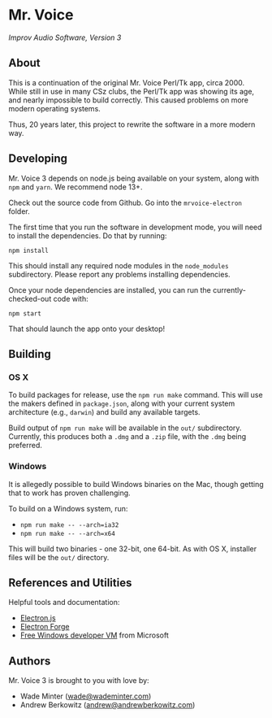 # Mr. Voice
*Improv Audio Software, Version 3*

## About

This is a continuation of the original Mr. Voice Perl/Tk app, circa 2000. While still in use in many CSz clubs, the Perl/Tk app was showing its age, and nearly impossible to build correctly. This caused problems on more modern operating systems.

Thus, 20 years later, this project to rewrite the software in a more modern way.

## Developing

Mr. Voice 3 depends on node.js being available on your system, along with `npm` and `yarn`. We recommend node 13+.

Check out the source code from Github. Go into the `mrvoice-electron` folder.

The first time that you run the software in development mode, you will need to install the dependencies. Do that by running:

`npm install`

This should install any required node modules in the `node_modules` subdirectory. Please report any problems installing dependencies.

Once your node dependencies are installed, you can run the currently-checked-out code with:

`npm start`

That should launch the app onto your desktop!


## Building

### OS X

To build packages for release, use the `npm run make` command. This will use the makers defined in `package.json`, along with your current system architecture (e.g., `darwin`) and build any available targets.

Build output of `npm run make` will be available in the `out/` subdirectory. Currently, this produces both a `.dmg` and a `.zip` file, with the `.dmg` being preferred.

### Windows

It is allegedly possible to build Windows binaries on the Mac, though getting that to work has proven challenging.

To build on a Windows system, run:

* `npm run make -- --arch=ia32`
* `npm run make -- --arch=x64`

This will build two binaries - one 32-bit, one 64-bit. As with OS X, installer files will be the `out/` directory.

## References and Utilities

Helpful tools and documentation:
* [Electron.js](https://www.electronjs.org)
* [Electron Forge](https://www.electronforge.io)
* [Free Windows developer VM](https://developer.microsoft.com/en-us/windows/downloads/virtual-machines/) from Microsoft

## Authors
Mr. Voice 3 is brought to you with love by:
* Wade Minter (<wade@wademinter.com>)
* Andrew Berkowitz (<andrew@andrewberkowitz.com>)
